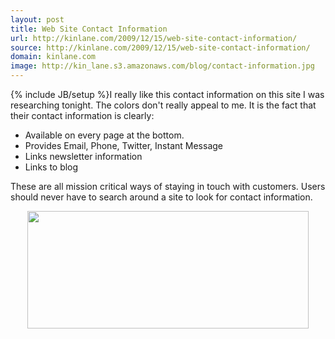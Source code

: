 ```yaml
---
layout: post
title: Web Site Contact Information
url: http://kinlane.com/2009/12/15/web-site-contact-information/
source: http://kinlane.com/2009/12/15/web-site-contact-information/
domain: kinlane.com
image: http://kin_lane.s3.amazonaws.com/blog/contact-information.jpg
---
```

{% include JB/setup %}I really like this contact information on this site I was researching tonight. The colors don't really appeal to me. It is the fact that their contact information is clearly:
<ul class="mainlist">
	<li>Available on every page at the bottom.</li>
	<li>Provides Email, Phone, Twitter, Instant Message</li>
	<li>Links newsletter information</li>
	<li>Links to blog</li>
</ul>
These are all mission critical ways of staying in touch with customers. Users should never have to search around a site to look for contact information.
<p style="text-align: center;"><img class="aligncenter" title="Contact Information" src="http://kin_lane.s3.amazonaws.com/blog/contact-information.jpg" alt="" width="450" height="188" />